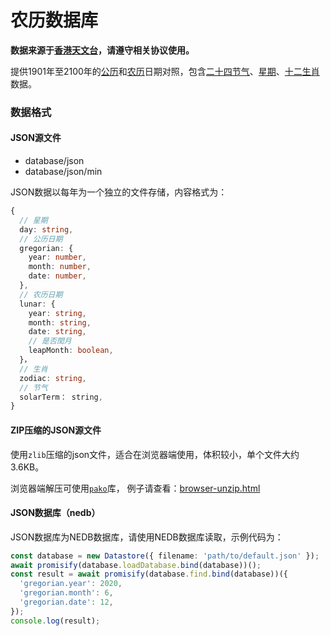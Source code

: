 农历数据库
====

**数据来源于[香港天文台]，请遵守相关协议使用。**

提供1901年至2100年的[公历]和[农历]日期对照，包含[二十四节气]、[星期]、[十二生肖]数据。

### 数据格式

#### JSON源文件

- database/json
- database/json/min

JSON数据以每年为一个独立的文件存储，内容格式为：
```typescript
{
  // 星期
  day: string,
  // 公历日期
  gregorian: {
    year: number,
    month: number,
    date: number,
  },
  // 农历日期
  lunar: {
    year: string,
    month: string,
    date: string,
    // 是否閏月
    leapMonth: boolean,
  }，
  // 生肖
  zodiac: string,
  // 节气
  solarTerm： string,
}
```

#### ZIP压缩的JSON源文件

使用`zlib`压缩的json文件，适合在浏览器端使用，体积较小，单个文件大约3.6KB。

浏览器端解压可使用[`pako`](https://github.com/nodeca/pako)库，
例子请查看：[browser-unzip.html](./examples/browser-unzip.html)

#### JSON数据库（nedb）

JSON数据库为NEDB数据库，请使用NEDB数据库读取，示例代码为：
```typescript
const database = new Datastore({ filename: 'path/to/default.json' });
await promisify(database.loadDatabase.bind(database))();
const result = await promisify(database.find.bind(database))({
  'gregorian.year': 2020,
  'gregorian.month': 6,
  'gregorian.date': 12,
});
console.log(result);
```


[星期]: https://zh.wikipedia.org/wiki/%E6%98%9F%E6%9C%9F
[公历]: https://zh.wikipedia.org/wiki/%E6%A0%BC%E9%87%8C%E6%9B%86
[农历]: https://zh.wikipedia.org/zh/%E8%BE%B2%E6%9B%86
[十二生肖]: https://zh.wikipedia.org/wiki/%E7%94%9F%E8%82%96
[二十四节气]: https://zh.wikipedia.org/wiki/%E8%8A%82%E6%B0%94
[香港天文台]: https://www.hko.gov.hk/tc/index.html
